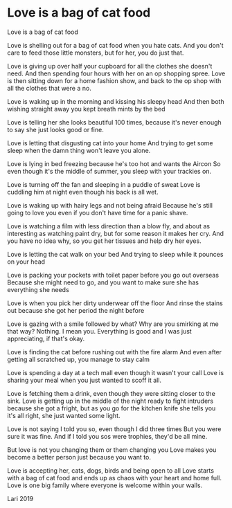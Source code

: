 # Love is a bag of cat food

Love is a bag of cat food

Love is shelling out for a bag of cat food when you hate cats. 
And you don't care to feed those little monsters, but for her, you do just that.

Love is giving up over half your cupboard for all the clothes she doesn't need. And then spending four hours with her on an op shopping spree. 
Love is then sitting down for a home fashion show, and back to the op shop with all the clothes that were a no. 

Love is waking up in the morning and kissing his sleepy head
And then both wishing straight away you kept breath mints by the bed

Love is telling her she looks beautiful 100 times, because it's never enough to say she just looks good or fine.

Love is letting that disgusting cat into your home
And trying to get some sleep when the damn thing won't leave you alone.

Love is lying in bed freezing because he's too hot and wants the Aircon
So even though it's the middle of summer, you sleep with your trackies on.

Love is turning off the fan and sleeping in a puddle of sweat
Love is cuddling him at night even though his back is all wet.

Love is waking up with hairy legs and not being afraid
Because he's still going to love you even if you don't have time for a panic shave.

Love is watching a film with less direction than a blow fly, and about as interesting as watching paint dry, but for some reason it makes her cry. And you have no idea why, so you get her tissues and help dry her eyes.

Love is letting the cat walk on your bed
And trying to sleep while it pounces on your head

Love is packing your pockets with toilet paper before you go out overseas
Because she might need to go, and you want to make sure she has everything she needs

Love is when you pick her dirty underwear off the floor
And rinse the stains out because she got her period the night before

Love is gazing with a smile followed by what? Why are you smirking at me that way? 
Nothing. I mean you. Everything is good and I was just appreciating, if that's okay. 

Love is finding the cat before rushing out with the fire alarm
And even after getting all scratched up, you manage to stay calm

Love is spending a day at a tech mall even though it wasn't your call
Love is sharing your meal when you just wanted to scoff it all. 

Love is fetching them a drink, even though they were sitting closer to the sink.
Love is getting up in the middle of the night ready to fight intruders because she got a fright, but as you go for the kitchen knife she tells you it's all right, she just wanted some light. 

Love is not saying I told you so, even though I did three times
But you were sure it was fine. And if I told you sos were trophies, they'd be all mine.

But love is not you changing them or them changing you
Love makes you become a better person just because you want to.

Love is accepting her, cats, dogs, birds and being open to all
Love starts with a bag of cat food and ends up as chaos with your heart and home full.
Love is one big family where everyone is welcome within your walls. 

Lari 2019
